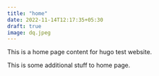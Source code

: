 ```yaml
---
title: "home"
date: 2022-11-14T12:17:35+05:30
draft: true
image: dq.jpeg
---
```

This is a home page content for hugo test website.

This is some additional stuff to home page.